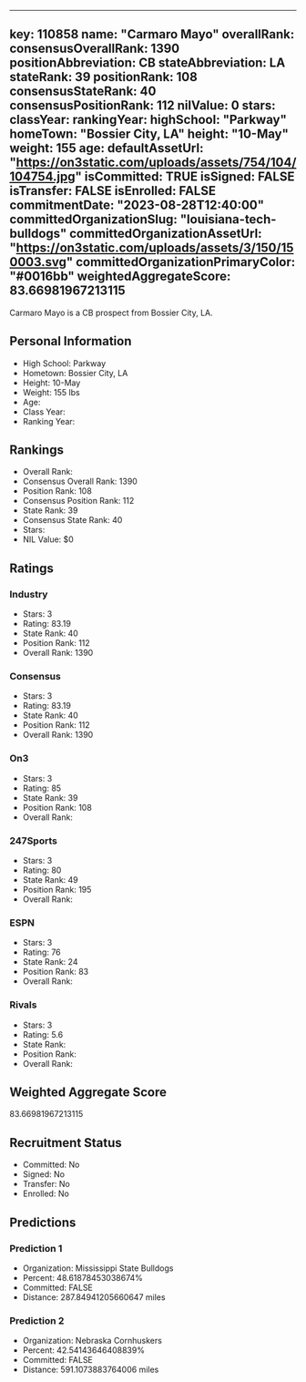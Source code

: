---
  key: 110858
  name: "Carmaro Mayo"
  overallRank: 
  consensusOverallRank: 1390
  positionAbbreviation: CB
  stateAbbreviation: LA
  stateRank: 39
  positionRank: 108
  consensusStateRank: 40
  consensusPositionRank: 112
  nilValue: 0
  stars: 
  classYear: 
  rankingYear: 
  highSchool: "Parkway"
  homeTown: "Bossier City, LA"
  height: "10-May"
  weight: 155
  age: 
  defaultAssetUrl: "https://on3static.com/uploads/assets/754/104/104754.jpg"
  isCommitted: TRUE
  isSigned: FALSE
  isTransfer: FALSE
  isEnrolled: FALSE
  commitmentDate: "2023-08-28T12:40:00"
  committedOrganizationSlug: "louisiana-tech-bulldogs"
  committedOrganizationAssetUrl: "https://on3static.com/uploads/assets/3/150/150003.svg"
  committedOrganizationPrimaryColor: "#0016bb"
  weightedAggregateScore: 83.66981967213115
  ---
  
  Carmaro Mayo is a CB prospect from Bossier City, LA.
  
  ## Personal Information
  - High School: Parkway
  - Hometown: Bossier City, LA
  - Height: 10-May
  - Weight: 155 lbs
  - Age: 
  - Class Year: 
  - Ranking Year: 
  
  ## Rankings
  - Overall Rank: 
  - Consensus Overall Rank: 1390
  - Position Rank: 108
  - Consensus Position Rank: 112
  - State Rank: 39
  - Consensus State Rank: 40
  - Stars: 
  - NIL Value: $0
  
  ## Ratings
  
  ### Industry
  - Stars: 3
  - Rating: 83.19
  - State Rank: 40
  - Position Rank: 112
  - Overall Rank: 1390
  
  ### Consensus
  - Stars: 3
  - Rating: 83.19
  - State Rank: 40
  - Position Rank: 112
  - Overall Rank: 1390
  
  ### On3
  - Stars: 3
  - Rating: 85
  - State Rank: 39
  - Position Rank: 108
  - Overall Rank: 
  
  ### 247Sports
  - Stars: 3
  - Rating: 80
  - State Rank: 49
  - Position Rank: 195
  - Overall Rank: 
  
  ### ESPN
  - Stars: 3
  - Rating: 76
  - State Rank: 24
  - Position Rank: 83
  - Overall Rank: 
  
  ### Rivals
  - Stars: 3
  - Rating: 5.6
  - State Rank: 
  - Position Rank: 
  - Overall Rank: 
  
  ## Weighted Aggregate Score
  83.66981967213115
  
  ## Recruitment Status
  - Committed: No
  - Signed: No
  - Transfer: No
  - Enrolled: No
  
  
  
  ## Predictions
  
  ### Prediction 1
  - Organization: Mississippi State Bulldogs
  - Percent: 48.61878453038674%
  - Committed: FALSE
  - Distance: 287.84941205660647 miles
  
  ### Prediction 2
  - Organization: Nebraska Cornhuskers
  - Percent: 42.54143646408839%
  - Committed: FALSE
  - Distance: 591.1073883764006 miles
  